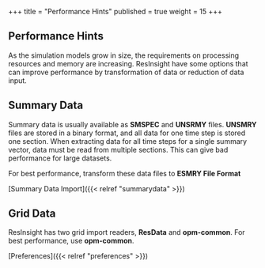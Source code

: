 +++
title = "Performance Hints"
published = true
weight = 15
+++

## Performance Hints

As the simulation models grow in size, the requirements on processing resources and memory are increasing. ResInsight have some options that can improve performance by transformation of data or reduction of data input.

## Summary Data
Summary data is usually available as **SMSPEC** and **UNSRMY** files. **UNSMRY** files are stored in a binary format, and all data for one time step is stored one section. When extracting data for all time steps for a single summary vector, data must be read from multiple sections. This can give bad performance for large datasets.

For best performance, transform these data files to **ESMRY File Format**

[Summary Data Import]({{< relref "summarydata" >}})

## Grid Data
ResInsight has two grid import readers, **ResData** and **opm-common**. For best performance, use **opm-common**. 

[Preferences]({{< relref "preferences" >}})